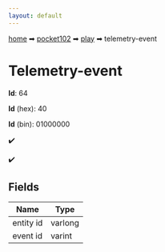 ```yaml
---
layout: default
---
```


[home](/) ➡ [pocket102](/protocol/pocket102) ➡ [play](/protocol/pocket102/play) ➡ telemetry-event

# Telemetry-event

**Id**: 64

**Id** (hex): 40

**Id** (bin): 01000000

✔️

✔️

## Fields

Name | Type
---|---
entity id | varlong
event id | varint

